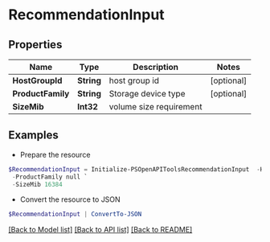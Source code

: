 # RecommendationInput
## Properties

Name | Type | Description | Notes
------------ | ------------- | ------------- | -------------
**HostGroupId** | **String** | host group id | [optional] 
**ProductFamily** | **String** | Storage device type | [optional] 
**SizeMib** | **Int32** | volume size requirement | 

## Examples

- Prepare the resource
```powershell
$RecommendationInput = Initialize-PSOpenAPIToolsRecommendationInput  -HostGroupId a7c4e6593f51d0b98f0e40d7e6df04fd `
 -ProductFamily null `
 -SizeMib 16384
```

- Convert the resource to JSON
```powershell
$RecommendationInput | ConvertTo-JSON
```

[[Back to Model list]](../README.md#documentation-for-models) [[Back to API list]](../README.md#documentation-for-api-endpoints) [[Back to README]](../README.md)

